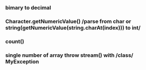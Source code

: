 ### bimary to decimal
### Character.getNumericValue() /parse from char or string(getNumericValue(string.charAt(index))) to int/
### count()
### single number of array throw stream() with /class/ MyException